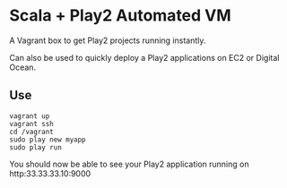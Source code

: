 # Scala + Play2 Automated VM

A Vagrant box to get Play2 projects running instantly. 

Can also be used to quickly deploy a Play2 applications on EC2 or Digital Ocean.

## Use

```
vagrant up
vagrant ssh
cd /vagrant
sudo play new myapp
sudo play run

```

You should now be able to see your Play2 application running on http:33.33.33.10:9000
